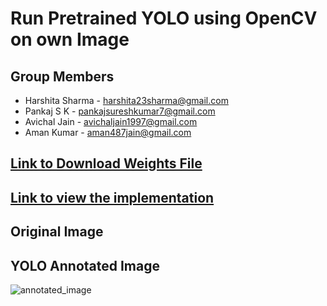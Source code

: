 # Run Pretrained YOLO using OpenCV on own Image

## Group Members
- Harshita Sharma - harshita23sharma@gmail.com
- Pankaj S K - pankajsureshkumar7@gmail.com
- Avichal Jain - avichaljain1997@gmail.com
- Aman Kumar - aman487jain@gmail.com

## [Link to Download Weights File](https://drive.google.com/file/d/1XNn-tpWgthHzZ2tOAtb4IyLjis6dmOAc/view?usp=sharing)

## [Link to view the implementation]()

## Original Image


## YOLO Annotated Image
![annotated_image](https://user-images.githubusercontent.com/46129975/126319049-16e29889-d230-471b-b231-805afe22da12.jpeg)
